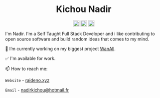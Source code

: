 <p align="center"> <h1 align="center"> Kichou Nadir </h1> </p>
<p align="center">
<a href="https://github.com/raideno" target="_blank"><img align="center" src="https://cdn.jsdelivr.net/npm/simple-icons@3.0.1/icons/github.svg" alt="Riadeno Github" height="20" width="20" /></a>
<a href="https://twitter.com/raideno" target="_blank"><img align="center" src="https://cdn.jsdelivr.net/npm/simple-icons@3.0.1/icons/twitter.svg" alt="Raideno Twitter" height="20" width="20" /></a>
<a href="https://raideno.xyz" target="_blank"><img align="center" src="https://cdn.jsdelivr.net/npm/simple-icons@3.0.1/icons/blogger.svg" alt="Raideno Website" height="20" width="20" /></a>
</p>

I'm Nadir. I'm a Self Taught Full Stack Developer and i like contributing to open source software and build random ideas that comes to my mind.

🔭 I’m currently working on my biggest project [WanAll](https://wanall.com).

✅ I'm available for work.

📫 How to reach me:

`Website` - [raideno.xyz](https://raideno.xyz)

`Email` - [nadirkichou@hotmail.fr](mailto:nadirkichou@hotmail.fr)
